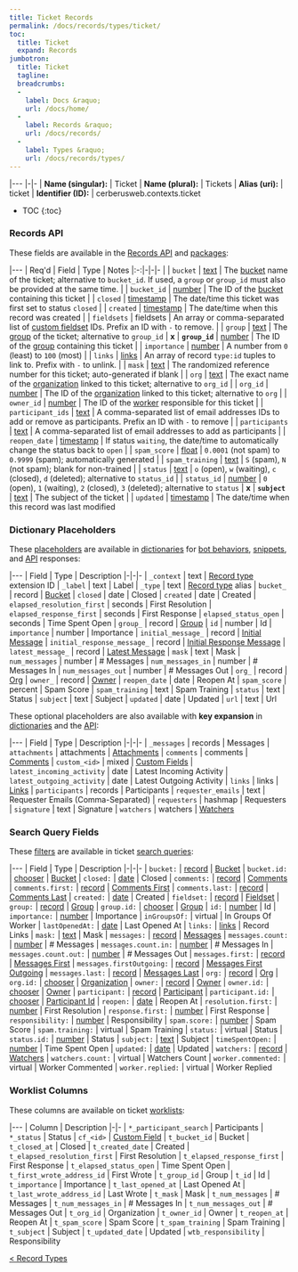 ```yaml
---
title: Ticket Records
permalink: /docs/records/types/ticket/
toc:
  title: Ticket
  expand: Records
jumbotron:
  title: Ticket
  tagline: 
  breadcrumbs:
  -
    label: Docs &raquo;
    url: /docs/home/
  -
    label: Records &raquo;
    url: /docs/records/
  -
    label: Types &raquo;
    url: /docs/records/types/
---
```


|---
|-|-
| **Name (singular):** | Ticket
| **Name (plural):** | Tickets
| **Alias (uri):** | ticket
| **Identifier (ID):** | cerberusweb.contexts.ticket

* TOC
{:toc}

### Records API

These fields are available in the [Records API](/docs/api/endpoints/records/) and [packages](/docs/packages/):

|---
| Req'd | Field | Type | Notes
|:-:|-|-|-
|   | `bucket` | [text](/docs/records/fields/types/text/) | The [bucket](/docs/records/types/bucket/) name of the ticket; alternative to `bucket_id`. If used, a `group` or `group_id` must also be provided at the same time. 
|   | `bucket_id` | [number](/docs/records/fields/types/number/) | The ID of the [bucket](/docs/records/types/bucket/) containing this ticket 
|   | `closed` | [timestamp](/docs/records/fields/types/timestamp/) | The date/time this ticket was first set to status `closed` 
|   | `created` | [timestamp](/docs/records/fields/types/timestamp/) | The date/time when this record was created 
|   | `fieldsets` | fieldsets | An array or comma-separated list of [custom fieldset](/docs/records/types/custom_fieldset/) IDs. Prefix an ID with `-` to remove. 
|   | `group` | [text](/docs/records/fields/types/text/) | The [group](/docs/records/types/group/) of the ticket; alternative to `group_id` 
| **x** | **`group_id`** | [number](/docs/records/fields/types/number/) | The ID of the [group](/docs/records/types/group/) containing this ticket 
|   | `importance` | [number](/docs/records/fields/types/number/) | A number from `0` (least) to `100` (most) 
|   | `links` | [links](/docs/records/fields/types/links/) | An array of record `type:id` tuples to link to. Prefix with `-` to unlink. 
|   | `mask` | [text](/docs/records/fields/types/text/) | The randomized reference number for this ticket; auto-generated if blank 
|   | `org` | [text](/docs/records/fields/types/text/) | The exact name of the [organization](/docs/records/types/org/) linked to this ticket; alternative to `org_id` 
|   | `org_id` | [number](/docs/records/fields/types/number/) | The ID of the [organization](/docs/records/types/org/) linked to this ticket; alternative to `org` 
|   | `owner_id` | [number](/docs/records/fields/types/number/) | The ID of the [worker](/docs/records/types/worker/) responsible for this ticket 
|   | `participant_ids` | [text](/docs/records/fields/types/text/) | A comma-separated list of email addresses IDs to add or remove as participants. Prefix an ID with `-` to remove 
|   | `participants` | [text](/docs/records/fields/types/text/) | A comma-separated list of email addresses to add as participants 
|   | `reopen_date` | [timestamp](/docs/records/fields/types/timestamp/) | If status `waiting`, the date/time to automatically change the status back to `open` 
|   | `spam_score` | [float](/docs/records/fields/types/float/) | `0.0001` (not spam) to `0.9999` (spam); automatically generated 
|   | `spam_training` | [text](/docs/records/fields/types/text/) | `S` (spam), `N` (not spam); blank for non-trained 
|   | `status` | [text](/docs/records/fields/types/text/) | `o` (open), `w` (waiting), `c` (closed), `d` (deleted); alternative to `status_id` 
|   | `status_id` | [number](/docs/records/fields/types/number/) | `0` (open), `1` (waiting), `2` (closed), `3` (deleted); alternative to `status` 
| **x** | **`subject`** | [text](/docs/records/fields/types/text/) | The subject of the ticket 
|   | `updated` | [timestamp](/docs/records/fields/types/timestamp/) | The date/time when this record was last modified 

### Dictionary Placeholders

These [placeholders](/docs/bots/scripting/placeholders/) are available in [dictionaries](/docs/bots/behaviors/dictionaries/) for [bot behaviors](/docs/bots/behaviors/), [snippets](/docs/snippets/), and [API](/docs/api/) responses:

|---
| Field | Type | Description
|-|-|-
| `_context` | text | [Record type](/docs/records/types/) extension ID
| `_label` | text | Label
| `_type` | text | [Record type](/docs/records/types/) alias
| `bucket_` | record | [Bucket](/docs/records/types/bucket/)
| `closed` | date | Closed
| `created` | date | Created
| `elapsed_resolution_first` | seconds | First Resolution
| `elapsed_response_first` | seconds | First Response
| `elapsed_status_open` | seconds | Time Spent Open
| `group_` | record | [Group](/docs/records/types/group/)
| `id` | number | Id
| `importance` | number | Importance
| `initial_message_` | record | [Initial Message](/docs/records/types/message/)
| `initial_response_message_` | record | [Initial Response Message](/docs/records/types/message/)
| `latest_message_` | record | [Latest Message](/docs/records/types/message/)
| `mask` | text | Mask
| `num_messages` | number | # Messages
| `num_messages_in` | number | # Messages In
| `num_messages_out` | number | # Messages Out
| `org_` | record | [Org](/docs/records/types/org/)
| `owner_` | record | [Owner](/docs/records/types/worker/)
| `reopen_date` | date | Reopen At
| `spam_score` | percent | Spam Score
| `spam_training` | text | Spam Training
| `status` | text | Status
| `subject` | text | Subject
| `updated` | date | Updated
| `url` | text | Url

These optional placeholders are also available with **key expansion** in [dictionaries](/docs/bots/behaviors/dictionaries/key-expansion/) and the [API](/docs/api/responses/#expanding-keys-in-api-requests):

|---
| Field | Type | Description
|-|-|-
| `_messages` | records | Messages
| `attachments` | attachments | [Attachments](/docs/bots/behaviors/dictionaries/key-expansion/#attachments)
| `comments` | comments | [Comments](/docs/bots/behaviors/dictionaries/key-expansion/#comments)
| `custom_<id>` | mixed | [Custom Fields](/docs/bots/behaviors/dictionaries/key-expansion/#custom-fields)
| `latest_incoming_activity` | date | Latest Incoming Activity
| `latest_outgoing_activity` | date | Latest Outgoing Activity
| `links` | links | [Links](/docs/bots/behaviors/dictionaries/key-expansion/#links)
| `participants` | records | Participants
| `requester_emails` | text | Requester Emails (Comma-Separated)
| `requesters` | hashmap | Requesters
| `signature` | text | Signature
| `watchers` | watchers | [Watchers](/docs/bots/behaviors/dictionaries/key-expansion/#watchers)
	
### Search Query Fields

These [filters](/docs/search/#filters) are available in ticket [search queries](/docs/search/):

|---
| Field | Type | Description
|-|-|-
| `bucket:` | [record](/docs/search/#deep-search) | [Bucket](/docs/records/types/bucket/)
| `bucket.id:` | [chooser](/docs/search/#choosers) | [Bucket](/docs/records/types/bucket/)
| `closed:` | [date](/docs/search/#dates) | Closed
| `comments:` | [record](/docs/search/#deep-search) | [Comments](/docs/records/types/comment/)
| `comments.first:` | [record](/docs/search/#deep-search) | [Comments First](/docs/records/types/comment/)
| `comments.last:` | [record](/docs/search/#deep-search) | [Comments Last](/docs/records/types/comment/)
| `created:` | [date](/docs/search/#dates) | Created
| `fieldset:` | [record](/docs/search/#deep-search) | [Fieldset](/docs/records/types/custom_fieldset/)
| `group:` | [record](/docs/search/#deep-search) | [Group](/docs/records/types/group/)
| `group.id:` | [chooser](/docs/search/#choosers) | [Group](/docs/records/types/group/)
| `id:` | [number](/docs/search/#numbers) | Id
| `importance:` | [number](/docs/search/#numbers) | Importance
| `inGroupsOf:` | virtual | In Groups Of Worker
| `lastOpenedAt:` | [date](/docs/search/#dates) | Last Opened At
| `links:` | [links](/docs/search/#links) | Record Links
| `mask:` | [text](/docs/search/#text) | Mask
| `messages:` | [record](/docs/search/#deep-search) | [Messages](/docs/records/types/message/)
| `messages.count:` | [number](/docs/search/#numbers) | # Messages
| `messages.count.in:` | [number](/docs/search/#numbers) | # Messages In
| `messages.count.out:` | [number](/docs/search/#numbers) | # Messages Out
| `messages.first:` | [record](/docs/search/#deep-search) | [Messages First](/docs/records/types/message/)
| `messages.firstOutgoing:` | [record](/docs/search/#deep-search) | [Messages First Outgoing](/docs/records/types/message/)
| `messages.last:` | [record](/docs/search/#deep-search) | [Messages Last](/docs/records/types/message/)
| `org:` | [record](/docs/search/#deep-search) | [Org](/docs/records/types/org/)
| `org.id:` | [chooser](/docs/search/#choosers) | [Organization](/docs/records/types/org/)
| `owner:` | [record](/docs/search/#deep-search) | [Owner](/docs/records/types/worker/)
| `owner.id:` | [chooser](/docs/search/#choosers) | [Owner](/docs/records/types/worker/)
| `participant:` | [record](/docs/search/#deep-search) | [Participant](/docs/records/types/address/)
| `participant.id:` | [chooser](/docs/search/#choosers) | [Participant Id](/docs/records/types/address/)
| `reopen:` | [date](/docs/search/#dates) | Reopen At
| `resolution.first:` | [number](/docs/search/#numbers) | First Resolution
| `response.first:` | [number](/docs/search/#numbers) | First Response
| `responsibility:` | [number](/docs/search/#numbers) | Responsibility
| `spam.score:` | [number](/docs/search/#numbers) | Spam Score
| `spam.training:` | virtual | Spam Training
| `status:` | virtual | Status
| `status.id:` | [number](/docs/search/#numbers) | Status
| `subject:` | [text](/docs/search/#text) | Subject
| `timeSpentOpen:` | [number](/docs/search/#numbers) | Time Spent Open
| `updated:` | [date](/docs/search/#dates) | Updated
| `watchers:` | [record](/docs/search/#deep-search) | [Watchers](/docs/records/types/worker/)
| `watchers.count:` | virtual | Watchers Count
| `worker.commented:` | virtual | Worker Commented
| `worker.replied:` | virtual | Worker Replied
	
### Worklist Columns

These columns are available on ticket [worklists](/docs/worklists/):

|---
| Column | Description
|-|-
| `*_participant_search` | Participants
| `*_status` | Status
| `cf_<id>` | [Custom Field](/docs/records/types/custom_field/)
| `t_bucket_id` | Bucket
| `t_closed_at` | Closed
| `t_created_date` | Created
| `t_elapsed_resolution_first` | First Resolution
| `t_elapsed_response_first` | First Response
| `t_elapsed_status_open` | Time Spent Open
| `t_first_wrote_address_id` | First Wrote
| `t_group_id` | Group
| `t_id` | Id
| `t_importance` | Importance
| `t_last_opened_at` | Last Opened At
| `t_last_wrote_address_id` | Last Wrote
| `t_mask` | Mask
| `t_num_messages` | # Messages
| `t_num_messages_in` | # Messages In
| `t_num_messages_out` | # Messages Out
| `t_org_id` | Organization
| `t_owner_id` | Owner
| `t_reopen_at` | Reopen At
| `t_spam_score` | Spam Score
| `t_spam_training` | Spam Training
| `t_subject` | Subject
| `t_updated_date` | Updated
| `wtb_responsibility` | Responsibility

<div class="section-nav">
	<div class="left">
		<a href="/docs/records/types/" class="prev">&lt; Record Types</a>
	</div>
	<div class="right align-right">
	</div>
</div>
<div class="clear"></div>